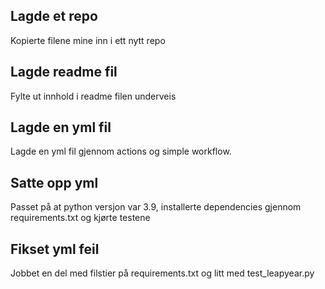 ## Lagde et repo
Kopierte filene mine inn i ett nytt repo

## Lagde readme fil
Fylte ut innhold i readme filen underveis

## Lagde en yml fil
Lagde en yml fil gjennom actions og simple workflow. 

## Satte opp yml
Passet på at python versjon var 3.9, installerte dependencies gjennom requirements.txt og kjørte testene

## Fikset yml feil
Jobbet en del med filstier på requirements.txt og litt med test_leapyear.py
